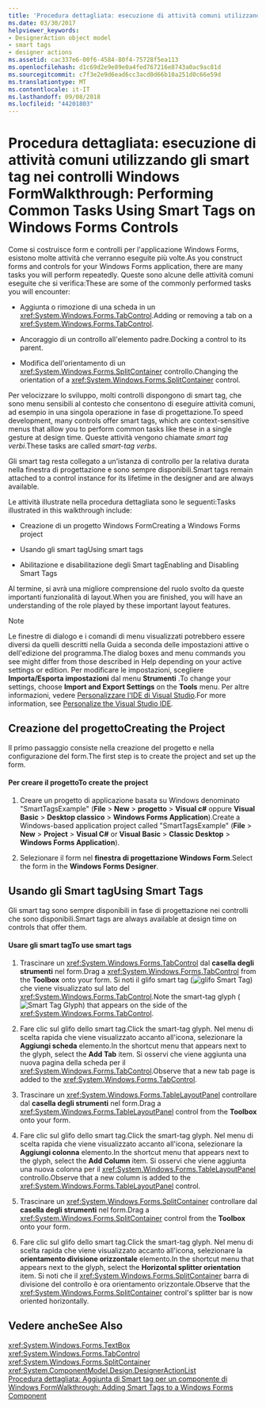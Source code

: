 ```yaml
---
title: 'Procedura dettagliata: esecuzione di attività comuni utilizzando gli smart tag nei controlli Windows Form'
ms.date: 03/30/2017
helpviewer_keywords:
- DesignerAction object model
- smart tags
- designer actions
ms.assetid: cac337e6-00f6-4584-80f4-75728f5ea113
ms.openlocfilehash: d1c69d2e9e89e0a4fed767216e8743a0ac9ac81d
ms.sourcegitcommit: c7f3e2e9d6ead6cc3acd0d66b10a251d0c66e59d
ms.translationtype: MT
ms.contentlocale: it-IT
ms.lasthandoff: 09/08/2018
ms.locfileid: "44201803"
---
```

# <a name="walkthrough-performing-common-tasks-using-smart-tags-on-windows-forms-controls"></a><span data-ttu-id="b22fa-102">Procedura dettagliata: esecuzione di attività comuni utilizzando gli smart tag nei controlli Windows Form</span><span class="sxs-lookup"><span data-stu-id="b22fa-102">Walkthrough: Performing Common Tasks Using Smart Tags on Windows Forms Controls</span></span>
<span data-ttu-id="b22fa-103">Come si costruisce form e controlli per l'applicazione Windows Forms, esistono molte attività che verranno eseguite più volte.</span><span class="sxs-lookup"><span data-stu-id="b22fa-103">As you construct forms and controls for your Windows Forms application, there are many tasks you will perform repeatedly.</span></span> <span data-ttu-id="b22fa-104">Queste sono alcune delle attività comuni eseguite che si verifica:</span><span class="sxs-lookup"><span data-stu-id="b22fa-104">These are some of the commonly performed tasks you will encounter:</span></span>  
  
-   <span data-ttu-id="b22fa-105">Aggiunta o rimozione di una scheda in un <xref:System.Windows.Forms.TabControl>.</span><span class="sxs-lookup"><span data-stu-id="b22fa-105">Adding or removing a tab on a <xref:System.Windows.Forms.TabControl>.</span></span>  
  
-   <span data-ttu-id="b22fa-106">Ancoraggio di un controllo all'elemento padre.</span><span class="sxs-lookup"><span data-stu-id="b22fa-106">Docking a control to its parent.</span></span>  
  
-   <span data-ttu-id="b22fa-107">Modifica dell'orientamento di un <xref:System.Windows.Forms.SplitContainer> controllo.</span><span class="sxs-lookup"><span data-stu-id="b22fa-107">Changing the orientation of a <xref:System.Windows.Forms.SplitContainer> control.</span></span>  
  
 <span data-ttu-id="b22fa-108">Per velocizzare lo sviluppo, molti controlli dispongono di smart tag, che sono menu sensibili al contesto che consentono di eseguire attività comuni, ad esempio in una singola operazione in fase di progettazione.</span><span class="sxs-lookup"><span data-stu-id="b22fa-108">To speed development, many controls offer smart tags, which are context-sensitive menus that allow you to perform common tasks like these in a single gesture at design time.</span></span> <span data-ttu-id="b22fa-109">Queste attività vengono chiamate *smart tag verbi*.</span><span class="sxs-lookup"><span data-stu-id="b22fa-109">These tasks are called *smart-tag verbs*.</span></span>  
  
 <span data-ttu-id="b22fa-110">Gli smart tag resta collegato a un'istanza di controllo per la relativa durata nella finestra di progettazione e sono sempre disponibili.</span><span class="sxs-lookup"><span data-stu-id="b22fa-110">Smart tags remain attached to a control instance for its lifetime in the designer and are always available.</span></span>  
  
 <span data-ttu-id="b22fa-111">Le attività illustrate nella procedura dettagliata sono le seguenti:</span><span class="sxs-lookup"><span data-stu-id="b22fa-111">Tasks illustrated in this walkthrough include:</span></span>  
  
-   <span data-ttu-id="b22fa-112">Creazione di un progetto Windows Form</span><span class="sxs-lookup"><span data-stu-id="b22fa-112">Creating a Windows Forms project</span></span>  
  
-   <span data-ttu-id="b22fa-113">Usando gli smart tag</span><span class="sxs-lookup"><span data-stu-id="b22fa-113">Using smart tags</span></span>  
  
-   <span data-ttu-id="b22fa-114">Abilitazione e disabilitazione degli Smart tag</span><span class="sxs-lookup"><span data-stu-id="b22fa-114">Enabling and Disabling Smart Tags</span></span>  
  
 <span data-ttu-id="b22fa-115">Al termine, si avrà una migliore comprensione del ruolo svolto da queste importanti funzionalità di layout.</span><span class="sxs-lookup"><span data-stu-id="b22fa-115">When you are finished, you will have an understanding of the role played by these important layout features.</span></span>  
  
> [!NOTE]
>  <span data-ttu-id="b22fa-116">Le finestre di dialogo e i comandi di menu visualizzati potrebbero essere diversi da quelli descritti nella Guida a seconda delle impostazioni attive o dell'edizione del programma.</span><span class="sxs-lookup"><span data-stu-id="b22fa-116">The dialog boxes and menu commands you see might differ from those described in Help depending on your active settings or edition.</span></span> <span data-ttu-id="b22fa-117">Per modificare le impostazioni, scegliere **Importa/Esporta impostazioni** dal menu **Strumenti** .</span><span class="sxs-lookup"><span data-stu-id="b22fa-117">To change your settings, choose **Import and Export Settings** on the **Tools** menu.</span></span> <span data-ttu-id="b22fa-118">Per altre informazioni, vedere [Personalizzare l'IDE di Visual Studio](/visualstudio/ide/personalizing-the-visual-studio-ide).</span><span class="sxs-lookup"><span data-stu-id="b22fa-118">For more information, see [Personalize the Visual Studio IDE](/visualstudio/ide/personalizing-the-visual-studio-ide).</span></span>  
  
## <a name="creating-the-project"></a><span data-ttu-id="b22fa-119">Creazione del progetto</span><span class="sxs-lookup"><span data-stu-id="b22fa-119">Creating the Project</span></span>  
 <span data-ttu-id="b22fa-120">Il primo passaggio consiste nella creazione del progetto e nella configurazione del form.</span><span class="sxs-lookup"><span data-stu-id="b22fa-120">The first step is to create the project and set up the form.</span></span>  
  
#### <a name="to-create-the-project"></a><span data-ttu-id="b22fa-121">Per creare il progetto</span><span class="sxs-lookup"><span data-stu-id="b22fa-121">To create the project</span></span>  
  
1.  <span data-ttu-id="b22fa-122">Creare un progetto di applicazione basata su Windows denominato "SmartTagsExample" (**File** > **New** > **progetto**  >   **Visual c#** oppure **Visual Basic** > **Desktop classico** > **Windows Forms Application**).</span><span class="sxs-lookup"><span data-stu-id="b22fa-122">Create a Windows-based application project called "SmartTagsExample" (**File** > **New** > **Project** > **Visual C#** or **Visual Basic** > **Classic Desktop** > **Windows Forms Application**).</span></span>  
  
2.  <span data-ttu-id="b22fa-123">Selezionare il form nel **finestra di progettazione Windows Form**.</span><span class="sxs-lookup"><span data-stu-id="b22fa-123">Select the form in the **Windows Forms Designer**.</span></span>  
  
## <a name="using-smart-tags"></a><span data-ttu-id="b22fa-124">Usando gli Smart tag</span><span class="sxs-lookup"><span data-stu-id="b22fa-124">Using Smart Tags</span></span>  
 <span data-ttu-id="b22fa-125">Gli smart tag sono sempre disponibili in fase di progettazione nei controlli che sono disponibili.</span><span class="sxs-lookup"><span data-stu-id="b22fa-125">Smart tags are always available at design time on controls that offer them.</span></span>  
  
#### <a name="to-use-smart-tags"></a><span data-ttu-id="b22fa-126">Usare gli smart tag</span><span class="sxs-lookup"><span data-stu-id="b22fa-126">To use smart tags</span></span>  
  
1.  <span data-ttu-id="b22fa-127">Trascinare un <xref:System.Windows.Forms.TabControl> dal **casella degli strumenti** nel form.</span><span class="sxs-lookup"><span data-stu-id="b22fa-127">Drag a <xref:System.Windows.Forms.TabControl> from the **Toolbox** onto your form.</span></span> <span data-ttu-id="b22fa-128">Si noti il glifo smart tag (![glifo Smart Tag](../../../../docs/framework/winforms/controls/media/vs-winformsmttagglyph.gif "VS_WinFormSmtTagGlyph")) che viene visualizzato sul lato del <xref:System.Windows.Forms.TabControl>.</span><span class="sxs-lookup"><span data-stu-id="b22fa-128">Note the smart-tag glyph (![Smart Tag Glyph](../../../../docs/framework/winforms/controls/media/vs-winformsmttagglyph.gif "VS_WinFormSmtTagGlyph")) that appears on the side of the <xref:System.Windows.Forms.TabControl>.</span></span>  
  
2.  <span data-ttu-id="b22fa-129">Fare clic sul glifo dello smart tag.</span><span class="sxs-lookup"><span data-stu-id="b22fa-129">Click the smart-tag glyph.</span></span> <span data-ttu-id="b22fa-130">Nel menu di scelta rapida che viene visualizzato accanto all'icona, selezionare la **Aggiungi scheda** elemento.</span><span class="sxs-lookup"><span data-stu-id="b22fa-130">In the shortcut menu that appears next to the glyph, select the **Add Tab** item.</span></span> <span data-ttu-id="b22fa-131">Si osservi che viene aggiunta una nuova pagina della scheda per il <xref:System.Windows.Forms.TabControl>.</span><span class="sxs-lookup"><span data-stu-id="b22fa-131">Observe that a new tab page is added to the <xref:System.Windows.Forms.TabControl>.</span></span>  
  
3.  <span data-ttu-id="b22fa-132">Trascinare un <xref:System.Windows.Forms.TableLayoutPanel> controllare dal **casella degli strumenti** nel form.</span><span class="sxs-lookup"><span data-stu-id="b22fa-132">Drag a <xref:System.Windows.Forms.TableLayoutPanel> control from the **Toolbox** onto your form.</span></span>  
  
4.  <span data-ttu-id="b22fa-133">Fare clic sul glifo dello smart tag.</span><span class="sxs-lookup"><span data-stu-id="b22fa-133">Click the smart-tag glyph.</span></span> <span data-ttu-id="b22fa-134">Nel menu di scelta rapida che viene visualizzato accanto all'icona, selezionare la **Aggiungi colonna** elemento.</span><span class="sxs-lookup"><span data-stu-id="b22fa-134">In the shortcut menu that appears next to the glyph, select the **Add Column** item.</span></span> <span data-ttu-id="b22fa-135">Si osservi che viene aggiunta una nuova colonna per il <xref:System.Windows.Forms.TableLayoutPanel> controllo.</span><span class="sxs-lookup"><span data-stu-id="b22fa-135">Observe that a new column is added to the <xref:System.Windows.Forms.TableLayoutPanel> control.</span></span>  
  
5.  <span data-ttu-id="b22fa-136">Trascinare un <xref:System.Windows.Forms.SplitContainer> controllare dal **casella degli strumenti** nel form.</span><span class="sxs-lookup"><span data-stu-id="b22fa-136">Drag a <xref:System.Windows.Forms.SplitContainer> control from the **Toolbox** onto your form.</span></span>  
  
6.  <span data-ttu-id="b22fa-137">Fare clic sul glifo dello smart tag.</span><span class="sxs-lookup"><span data-stu-id="b22fa-137">Click the smart-tag glyph.</span></span> <span data-ttu-id="b22fa-138">Nel menu di scelta rapida che viene visualizzato accanto all'icona, selezionare la **orientamento divisione orizzontale** elemento.</span><span class="sxs-lookup"><span data-stu-id="b22fa-138">In the shortcut menu that appears next to the glyph, select the **Horizontal splitter orientation** item.</span></span> <span data-ttu-id="b22fa-139">Si noti che il <xref:System.Windows.Forms.SplitContainer> barra di divisione del controllo è ora orientamento orizzontale.</span><span class="sxs-lookup"><span data-stu-id="b22fa-139">Observe that the <xref:System.Windows.Forms.SplitContainer> control's splitter bar is now oriented horizontally.</span></span>  
  
## <a name="see-also"></a><span data-ttu-id="b22fa-140">Vedere anche</span><span class="sxs-lookup"><span data-stu-id="b22fa-140">See Also</span></span>  
 <xref:System.Windows.Forms.TextBox>  
 <xref:System.Windows.Forms.TabControl>  
 <xref:System.Windows.Forms.SplitContainer>  
 <xref:System.ComponentModel.Design.DesignerActionList>  
 [<span data-ttu-id="b22fa-141">Procedura dettagliata: Aggiunta di Smart tag per un componente di Windows Form</span><span class="sxs-lookup"><span data-stu-id="b22fa-141">Walkthrough: Adding Smart Tags to a Windows Forms Component</span></span>](https://msdn.microsoft.com/library/a6814169-fa7d-4527-808c-637ca5c95f63)
